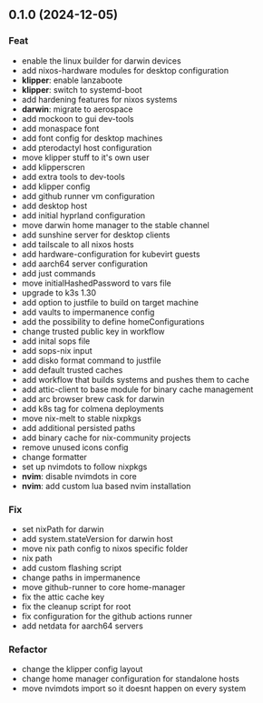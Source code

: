## 0.1.0 (2024-12-05)

### Feat

- enable the linux builder for darwin devices
- add nixos-hardware modules for desktop configuration
- **klipper**: enable lanzaboote
- **klipper**: switch to systemd-boot
- add hardening features for nixos systems
- **darwin**: migrate to aerospace
- add mockoon to gui dev-tools
- add monaspace font
- add font config for desktop machines
- add pterodactyl host configuration
- move klipper stuff to it's own user
- add klipperscren
- add extra tools to dev-tools
- add klipper config
- add github runner vm configuration
- add desktop host
- add initial hyprland configuration
- move darwin home manager to the stable channel
- add sunshine server for desktop clients
- add tailscale to all nixos hosts
- add hardware-configuration for kubevirt guests
- add aarch64 server configuration
- add just commands
- move initialHashedPassword to vars file
- upgrade to k3s 1.30
- add option to justfile to build on target machine
- add vaults to impermanence config
- add the possibility to define homeConfigurations
- change trusted public key in workflow
- add inital sops file
- add sops-nix input
- add disko format command to justfile
- add default trusted caches
- add workflow that builds systems and pushes them to cache
- add attic-client to base module for binary cache management
- add arc browser brew cask for darwin
- add k8s tag for colmena deployments
- move nix-melt to stable nixpkgs
- add additional persisted paths
- add binary cache for nix-community projects
- remove unused icons config
- change formatter
- set up nvimdots to follow nixpkgs
- **nvim**: disable nvimdots in core
- **nvim**: add custom lua based nvim installation

### Fix

- set nixPath for darwin
- add system.stateVersion for darwin host
- move nix path config to nixos specific folder
- nix path
- add custom flashing script
- change paths in impermanence
- move github-runner to core home-manager
- fix the attic cache key
- fix the cleanup script for root
- fix configuration for the github actions runner
- add netdata for aarch64 servers

### Refactor

- change the klipper config layout
- change home manager configuration for standalone hosts
- move nvimdots import so it doesnt happen on every system
